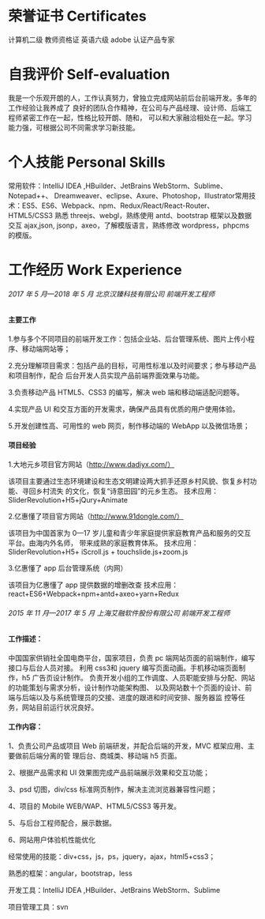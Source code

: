 

# 荣誉证书 Certificates #
计算机二级 教师资格证 英语六级 adobe 认证产品专家

# 自我评价 Self-evaluation #
我是一个乐观开朗的人，工作认真努力，曾独立完成网站前后台前端开发。多年的工作经验让我养成了
良好的团队合作精神，在公司与产品经理、设计师、后端工程师紧密工作在一起，性格比较开朗、随和，
可以和大家融洽相处在一起。学习能力强，可根据公司不同需求学习新技能。

# 个人技能 Personal Skills #
常用软件：IntelliJ IDEA ,HBuilder、JetBrains WebStorm、Sublime、Notepad++、 Dreamweaver、eclipse、Axure、Photoshop，Illustrator常用技术：ES5、ES6、Webpack、npm、Redux/React/React-Router、HTML5/CSS3 熟悉 threejs、webgl，熟练使用 antd、bootstrap 框架以及数据交互 ajax,json, jsonp，axeo，了解模版语言，熟练修改 wordpress，phpcms 的模版。


# 工作经历 Work Experience #
###### 2017 年 5 月—2018 年 5 月 北京汉臻科技有限公司 前端开发工程师 ######
#### 主要工作 ####
1.参与多个不同项目的前端开发工作：包括企业站、后台管理系统、图片上传小程序、移动端网站等；

2.充分理解项目需求：包括产品的目标，可用性标准以及时间要求；参与移动产品和项目制作，配合
后台开发人员实现产品前端界面效果与功能。

3.负责移动产品 HTML5、CSS3 的编写，解决 web 端和移动端适配问题等。

4.实现产品 UI 和交互方面的开发需求，确保产品具有优质的用户使用体验。

5.开发创建性高、可用性的 web 网页，制作移动端的 WebApp 以及微信场景；

#### 项目经验 ####

1.大地元乡项目官方网站（http://www.dadiyx.com/）

该项目主要通过生态环境建设和生态文明建设两大抓手还原乡村风貌、恢复乡村功能、寻回乡村流失
的文化，恢复“诗意田园”的元乡生态。
技术应用：SliderRevolution+H5+jQury+Animate

2.亿惠懂了项目官方网站（http://www.91dongle.com/）

该项目为中国首家为 0—17 岁儿童和青少年家庭提供家庭教育产品和服务的交互平台。由海内外名师，
带来成熟的家庭教育体系。
技术应用：SliderRevolution+H5+ iScroll.js + touchslide.js+zoom.js

3.亿惠懂了 app 后台管理系统（内网）

该项目为亿惠懂了 app 提供数据的增删改查
技术应用：react+ES6+Webpack+npm+antd+axeo+yarn+Redux


###### 2015 年 11 月—2017 年 5 月 上海艾融软件股份有限公司 前端开发工程师 ######
#### 工作描述： ####
中国国家供销社全国电商平台，国家项目，负责 pc 端网站页面的前端制作，编写接口与后台人员对接。 利用 css3和 jquery 编写页面动画。手机移动端页面制作，h5 广告页设计制作。 负责开发小组的工作调度、人员职能安排与分配、网站的功能策划与需求分析，设计制作功能架构图、 以及网站数十个页面的设计、前端与后端以及与系统管理员的交接、进度的跟进和时间安排、服务器监 控等任务，网站目前运行状况良好。


#### 工作内容： ####
1、负责公司产品或项目 Web 前端研发，并配合后端的开发，MVC 框架应用、主要做前后端分离的管 理后台、商城类、移动端 h5 页面。

2、根据产品需求和 UI 效果图完成产品前端展示效果和交互功能；

3、psd 切图，div/css 标准网页制作，解决主流浏览器兼容性问题；

4、项目的 Mobile WEB/WAP、HTML5/CSS3 等开发。

5、与后台工程师配合，展示数据。

6、网站用户体验机性能优化

经常使用的技能：div+css，js，ps，jquery，ajax，html5+css3；

熟悉的框架：angular，bootstrap，less

开发工具：IntelliJ IDEA ,HBuilder、JetBrains WebStorm、Sublime

项目管理工具：svn

